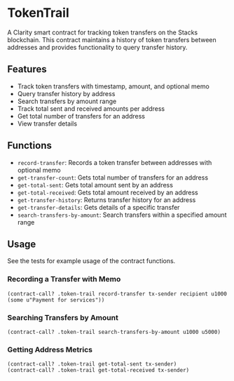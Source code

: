 # TokenTrail

A Clarity smart contract for tracking token transfers on the Stacks blockchain. This contract maintains a history of token transfers between addresses and provides functionality to query transfer history.

## Features

- Track token transfers with timestamp, amount, and optional memo
- Query transfer history by address
- Search transfers by amount range
- Track total sent and received amounts per address
- Get total number of transfers for an address
- View transfer details

## Functions

- `record-transfer`: Records a token transfer between addresses with optional memo
- `get-transfer-count`: Gets total number of transfers for an address
- `get-total-sent`: Gets total amount sent by an address
- `get-total-received`: Gets total amount received by an address
- `get-transfer-history`: Returns transfer history for an address
- `get-transfer-details`: Gets details of a specific transfer
- `search-transfers-by-amount`: Search transfers within a specified amount range

## Usage

See the tests for example usage of the contract functions.

### Recording a Transfer with Memo

```clarity
(contract-call? .token-trail record-transfer tx-sender recipient u1000 (some u"Payment for services"))
```

### Searching Transfers by Amount

```clarity
(contract-call? .token-trail search-transfers-by-amount u1000 u5000)
```

### Getting Address Metrics

```clarity
(contract-call? .token-trail get-total-sent tx-sender)
(contract-call? .token-trail get-total-received tx-sender)
```
